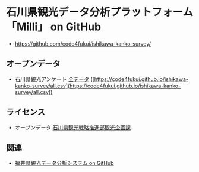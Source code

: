# 石川県観光データ分析プラットフォーム「Milli」 on GitHub

- https://github.com/code4fukui/ishikawa-kanko-survey/

## オープンデータ

- 石川県観光アンケート [全データ](all.csv) ([https://code4fukui.github.io/ishikawa-kanko-survey/all.csv](https://code4fukui.github.io/ishikawa-kanko-survey/all.csv))

## ライセンス

- オープンデータ [石川県観光戦略推進部観光企画課]([https://www.fuku-e.com/](https://sites.google.com/view/milli-ishikawa-pref/milli%E3%81%AB%E3%81%A4%E3%81%84%E3%81%A6))

## 関連

- [福井県観光データ分析システム on GitHub](https://github.com/code4fukui/fukui-kanko-survey/)
